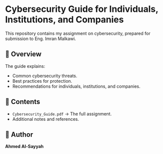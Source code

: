 # Cybersecurity Guide for Individuals, Institutions, and Companies  

This repository contains my assignment on cybersecurity, prepared for submission to Eng. Imran Malkawi.  

## 📌 Overview
The guide explains:
- Common cybersecurity threats.
- Best practices for protection.
- Recommendations for individuals, institutions, and companies.  

## 📂 Contents
- `Cybersecurity_Guide.pdf` → The full assignment.  
- Additional notes and references.  

## 🔗 Author
**Ahmed Al-Sayyah**  
